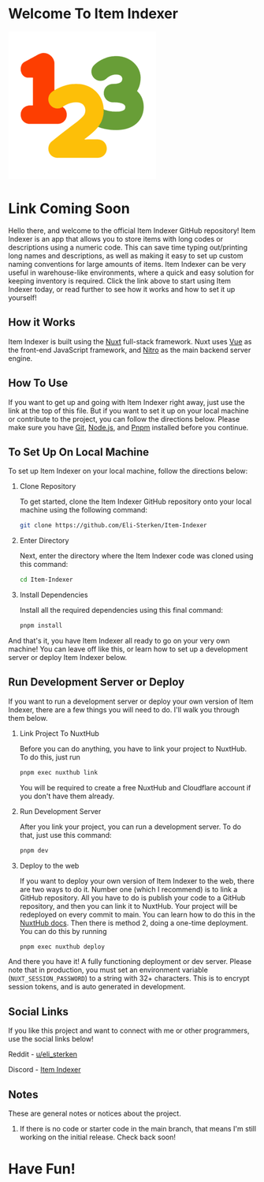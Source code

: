 # Welcome To Item Indexer

<img src=".github/images/Logo.png" alt="Repository Logo" width="300" height="300">

# Link Coming Soon

Hello there, and welcome to the official Item Indexer GitHub repository! Item Indexer is an app that allows you to store items with
long codes or descriptions using a numeric code. This can save time typing out/printing long names and descriptions, as well as 
making it easy to set up custom naming conventions for large amounts of items. Item Indexer can be very useful in warehouse-like 
environments, where a quick and easy solution for keeping inventory is required. Click the link above to start using Item Indexer today, 
or read further to see how it works and how to set it up yourself!

## How it Works

Item Indexer is built using the [Nuxt](https://nuxt.com) full-stack framework. Nuxt uses [Vue](https://vuejs.org) as the front-end JavaScript framework,
and [Nitro](https://nitro.build) as the main backend server engine.

## How To Use

If you want to get up and going with Item Indexer right away, just use the link at the top of this file. But if you want to set it up on your 
local machine or contribute to the project, you can follow the directions below. Please make sure you have [Git](https://git-scm.org), [Node.js](https://nodejs.org), 
and [Pnpm](https://pnpm.io) installed before you continue. 

## To Set Up On Local Machine

To set up Item Indexer on your local machine, follow the directions below:

1. Clone Repository

   To get started, clone the Item Indexer GitHub repository onto your local machine using the following command:
   ```zsh
   git clone https://github.com/Eli-Sterken/Item-Indexer
   ```
3. Enter Directory

   Next, enter the directory where the Item Indexer code was cloned using this command:
   ```zsh
   cd Item-Indexer
   ```
5. Install Dependencies

   Install all the required dependencies using this final command:
   ```zsh
   pnpm install
   ```
And that's it, you have Item Indexer all ready to go on your very own machine! You can leave off like this, or learn how to set up a development server or deploy Item Indexer below.

## Run Development Server or Deploy

If you want to run a development server or deploy your own version of Item Indexer, there are a few things you will need to do. I'll walk you through them below.

1. Link Project To NuxtHub

   Before you can do anything, you have to link your project to NuxtHub. To do this, just run
   ```zsh
   pnpm exec nuxthub link
   ```
   You will be required to create a free NuxtHub and Cloudflare account if you don't have them already.
3. Run Development Server

   After you link your project, you can run a development server. To do that, just use this command:
   ```zsh
   pnpm dev
   ```
4. Deploy to the web

   If you want to deploy your own version of Item Indexer to the web, there are two ways to do it. Number one (which I recommend) is to link a GitHub repository. All you have to do is
   publish your code to a GitHub repository, and then you can link it to NuxtHub. Your project will be redeployed on every commit to main. You can learn how to do this in the [NuxtHub docs](https://hub.nuxt.com/docs/getting-started).
   Then there is method 2, doing a one-time deployment. You can do this by running
   ```zsh
   pnpm exec nuxthub deploy
   ```

And there you have it! A fully functioning deployment or dev server. Please note that in production, you must set an environment variable (```NUXT_SESSION_PASSWORD```) to a string with 32+ characters.
This is to encrypt session tokens, and is auto generated in development.

## Social Links

If you like this project and want to connect with me or other programmers, use the social links below!

Reddit - [u/eli_sterken](https://reddit.com/user/eli_sterken)

Discord - [Item Indexer](https://discord.gg/Zr7XXEZCuD)

## Notes

These are general notes or notices about the project.

1. If there is no code or starter code in the main branch, that means I'm still working on the initial release. Check back soon!

# Have Fun!
